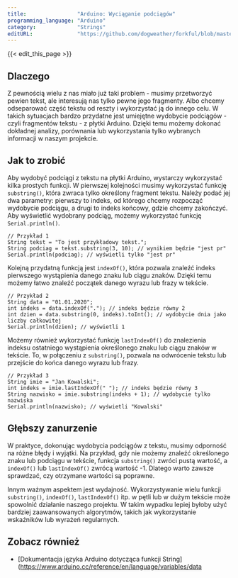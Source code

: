 ```yaml
---
title:                "Arduino: Wyciąganie podciągów"
programming_language: "Arduino"
category:             "Strings"
editURL:              "https://github.com/dogweather/forkful/blob/master/content/pl/arduino/extracting-substrings.md"
---
```


{{< edit_this_page >}}

## Dlaczego

Z pewnością wielu z nas miało już taki problem - musimy przetworzyć pewien tekst, ale interesują nas tylko pewne jego fragmenty. Albo chcemy odseparować część tekstu od reszty i wykorzystać ją do innego celu. W takich sytuacjach bardzo przydatne jest umiejętne wydobycie podciągów - czyli fragmentów tekstu - z płytki Arduino. Dzięki temu możemy dokonać dokładnej analizy, porównania lub wykorzystania tylko wybranych informacji w naszym projekcie.

## Jak to zrobić

Aby wydobyć podciągi z tekstu na płytki Arduino, wystarczy wykorzystać kilka prostych funkcji. W pierwszej kolejności musimy wykorzystać funkcję `substring()`, która zwraca tylko określony fragment tekstu. Należy podać jej dwa parametry: pierwszy to indeks, od którego chcemy rozpocząć wydobycie podciągu, a drugi to indeks końcowy, gdzie chcemy zakończyć. Aby wyświetlić wydobrany podciąg, możemy wykorzystać funkcję `Serial.println()`.

```Arduino
// Przykład 1
String tekst = "To jest przykładowy tekst.";
String podciag = tekst.substring(3, 10); // wynikiem będzie "jest pr"
Serial.println(podciag); // wyświetli tylko "jest pr"
```

Kolejną przydatną funkcją jest `indexOf()`, która pozwala znaleźć indeks pierwszego wystąpienia danego znaku lub ciągu znaków. Dzięki temu możemy łatwo znaleźć początek danego wyrazu lub frazy w tekście.

```Arduino
// Przykład 2
String data = "01.01.2020";
int indeks = data.indexOf("."); // indeks będzie równy 2
int dzien = data.substring(0, indeks).toInt(); // wydobycie dnia jako liczby całkowitej
Serial.println(dzien); // wyświetli 1
```

Możemy również wykorzystać funkcję `lastIndexOf()` do znalezienia indeksu ostatniego wystąpienia określonego znaku lub ciągu znaków w tekście. To, w połączeniu z `substring()`, pozwala na odwrócenie tekstu lub przejście do końca danego wyrazu lub frazy.

```Arduino
// Przykład 3
String imie = "Jan Kowalski";
int indeks = imie.lastIndexOf(" "); // indeks będzie równy 3
String nazwisko = imie.substring(indeks + 1); // wydobycie tylko nazwiska
Serial.println(nazwisko); // wyświetli "Kowalski"
```

## Głębszy zanurzenie

W praktyce, dokonując wydobycia podciągów z tekstu, musimy odporność na różne błędy i wyjątki. Na przykład, gdy nie możemy znaleźć określonego znaku lub podciągu w tekście, funkcja `substring()` zwróci pustą wartość, a `indexOf()` lub `lastIndexOf()` zwrócą wartość -1. Dlatego warto zawsze sprawdzać, czy otrzymane wartości są poprawne.

Innym ważnym aspektem jest wydajność. Wykorzystywanie wielu funkcji `substring()`, `indexOf()`, `lastIndexOf()` itp. w pętli lub w dużym tekście może spowolnić działanie naszego projektu. W takim wypadku lepiej byłoby użyć bardziej zaawansowanych algorytmów, takich jak wykorzystanie wskaźników lub wyrażeń regularnych.

## Zobacz również

- [Dokumentacja języka Arduino dotycząca funkcji String](https://www.arduino.cc/reference/en/language/variables/data